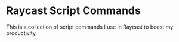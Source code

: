 # Raycast Script Commands

This is a collection of script commands I use in Raycast to boost my productivity.

